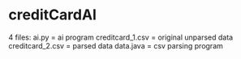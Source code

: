 # creditCardAI
4 files:
ai.py = ai program
creditcard_1.csv = original unparsed data
creditcard_2.csv = parsed data
data.java = csv parsing program
